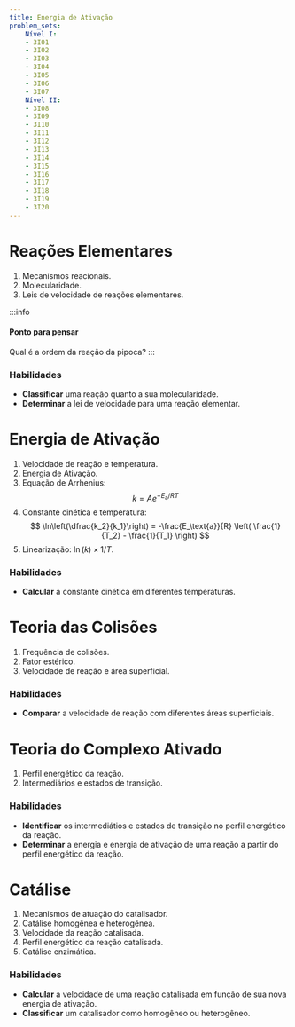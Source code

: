 ```yaml
---
title: Energia de Ativação
problem_sets:
    Nível I:
    - 3I01
    - 3I02
    - 3I03
    - 3I04
    - 3I05
    - 3I06
    - 3I07
    Nível II:
    - 3I08
    - 3I09
    - 3I10
    - 3I11
    - 3I12
    - 3I13
    - 3I14
    - 3I15
    - 3I16
    - 3I17
    - 3I18
    - 3I19
    - 3I20
---
```


# Reações Elementares

1. Mecanismos reacionais.
2. Molecularidade.
3. Leis de velocidade de reações elementares.

:::info
#### Ponto para pensar
Qual é a ordem da reação da pipoca?
:::

### Habilidades

- **Classificar** uma reação quanto a sua molecularidade.
- **Determinar** a lei de velocidade para uma reação elementar.

# Energia de Ativação

1. Velocidade de reação e temperatura.
2. Energia de Ativação.
3. Equação de Arrhenius:
    $$
    k = A e^{-E_{\text{a}}/RT}
    $$
4. Constante cinética e temperatura:
    $$
    \ln\left(\dfrac{k_2}{k_1}\right) = -\frac{E_\text{a}}{R} \left( \frac{1}{T_2} - \frac{1}{T_1} \right)
    $$
5. Linearização: $\ln(k) \times 1/T$.

### Habilidades

- **Calcular** a constante cinética em diferentes temperaturas.

# Teoria das Colisões

1. Frequência de colisões.
2. Fator estérico.
3. Velocidade de reação e área superficial.

### Habilidades

- **Comparar** a velocidade de reação com diferentes áreas superficiais.

# Teoria do Complexo Ativado

1. Perfil energético da reação.
2. Intermediários e estados de transição.

### Habilidades

- **Identificar** os intermediátios e estados de transição no perfil energético da reação.
- **Determinar** a energia e energia de ativação de uma reação a partir do perfil energético da reação.

# Catálise

1. Mecanismos de atuação do catalisador.
2. Catálise homogênea e heterogênea.
3. Velocidade da reação catalisada.
4. Perfil energético da reação catalisada.
5. Catálise enzimática.

### Habilidades

- **Calcular** a velocidade de uma reação catalisada em função de sua nova energia de ativação.
- **Classificar** um catalisador como homogêneo ou heterogêneo.